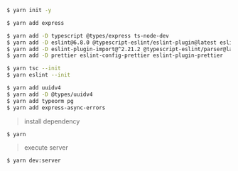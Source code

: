 ```bash
$ yarn init -y
```
```bash
$ yarn add express
```
```bash
$ yarn add -D typescript @types/express ts-node-dev
$ yarn add -D eslint@6.8.0 @typescript-eslint/eslint-plugin@latest eslint-config-airbnb-base@latest
$ yarn add -D eslint-plugin-import@^2.21.2 @typescript-eslint/parser@latest eslint-import-resolver-typescript
$ yarn add -D prettier eslint-config-prettier eslint-plugin-prettier
```
```bash
$ yarn tsc --init
$ yarn eslint --init
```
```bash
$ yarn add uuidv4
$ yarn add -D @types/uuidv4
$ yarn add typeorm pg
$ yarn add express-async-errors
```

> install dependency
```bash
$ yarn
```
> execute server
```bash
$ yarn dev:server
```
